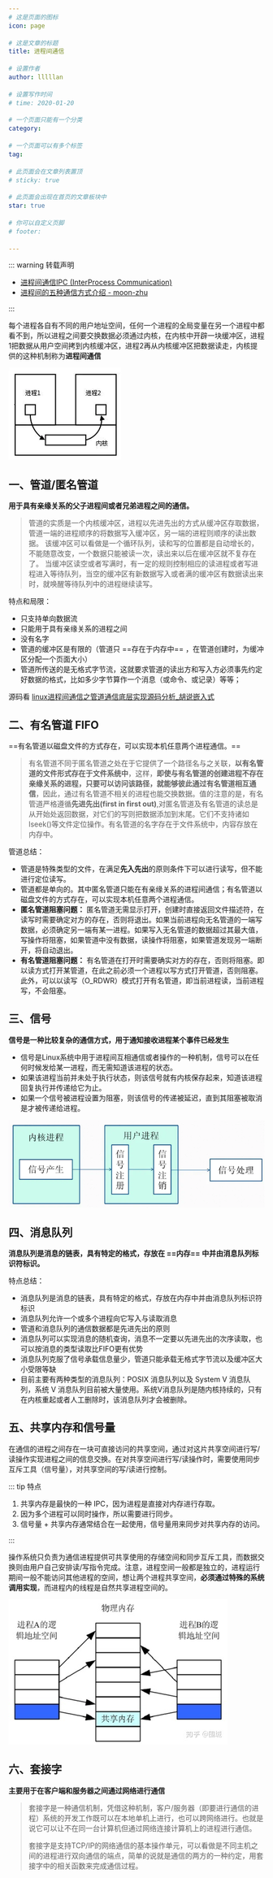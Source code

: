 ```yaml
---
# 这是页面的图标
icon: page

# 这是文章的标题
title: 进程间通信

# 设置作者
author: lllllan

# 设置写作时间
# time: 2020-01-20

# 一个页面只能有一个分类
category: 

# 一个页面可以有多个标签
tag:

# 此页面会在文章列表置顶
# sticky: true

# 此页面会出现在首页的文章板块中
star: true

# 你可以自定义页脚
# footer: 

---
```




::: warning 转载声明

- [进程间通信IPC (InterProcess Communication)](https://www.jianshu.com/p/c1015f5ffa74)
- [进程间的五种通信方式介绍 - moon-zhu](https://www.cnblogs.com/zgq0/p/8780893.html)

:::



每个进程各自有不同的用户地址空间，任何一个进程的全局变量在另一个进程中都看不到，所以进程之间要交换数据必须通过内核，在内核中开辟一块缓冲区，进程1把数据从用户空间拷到内核缓冲区，进程2再从内核缓冲区把数据读走，内核提供的这种机制称为**进程间通信**

![img](README.assets/webp.png)



## 一、管道/匿名管道

**用于具有亲缘关系的父子进程间或者兄弟进程之间的通信。**

> 管道的实质是一个内核缓冲区，进程以先进先出的方式从缓冲区存取数据，管道一端的进程顺序的将数据写入缓冲区，另一端的进程则顺序的读出数据。
> 该缓冲区可以看做是一个循环队列，读和写的位置都是自动增长的，不能随意改变，一个数据只能被读一次，读出来以后在缓冲区就不复存在了。
> 当缓冲区读空或者写满时，有一定的规则控制相应的读进程或者写进程进入等待队列，当空的缓冲区有新数据写入或者满的缓冲区有数据读出来时，就唤醒等待队列中的进程继续读写。

特点和局限：

- 只支持单向数据流
- 只能用于具有亲缘关系的进程之间
- 没有名字
- 管道的缓冲区是有限的（管道只 ==存在于内存中== ，在管道创建时，为缓冲区分配一个页面大小）
- 管道所传送的是无格式字节流，这就要求管道的读出方和写入方必须事先约定好数据的格式，比如多少字节算作一个消息（或命令、或记录）等等；



源码看 [linux进程间通信之管道通信底层实现源码分析_胡说嵌入式](https://blog.csdn.net/KUNPLAYBOY/article/details/123262361)

## 二、有名管道 FIFO

==有名管道以磁盘文件的方式存在，可以实现本机任意两个进程通信。==

> 有名管道不同于匿名管道之处在于它提供了一个路径名与之关联，**以有名管道的文件形式存在于文件系统中**，这样，**即使与有名管道的创建进程不存在亲缘关系的进程，只要可以访问该路径，就能够彼此通过有名管道相互通信**，因此，通过有名管道不相关的进程也能交换数据。值的注意的是，有名管道严格遵循**先进先出(first in first out)**,对匿名管道及有名管道的读总是从开始处返回数据，对它们的写则把数据添加到末尾。它们不支持诸如lseek()等文件定位操作。有名管道的名字存在于文件系统中，内容存放在内存中。

管道总结：

- 管道是特殊类型的文件，在满足**先入先出**的原则条件下可以进行读写，但不能进行定位读写。
- 管道都是单向的。其中匿名管道只能在有亲缘关系的进程间通信；有名管道以磁盘文件的方式存在，可以实现本机任意两个进程通信。
- **匿名管道阻塞问题：** 匿名管道无需显示打开，创建时直接返回文件描述符，在读写时需要确定对方的存在，否则将退出。如果当前进程向无名管道的一端写数据，必须确定另一端有某一进程。如果写入无名管道的数据超过其最大值，写操作将阻塞，如果管道中没有数据，读操作将阻塞，如果管道发现另一端断开，将自动退出。
- **有名管道阻塞问题：** 有名管道在打开时需要确实对方的存在，否则将阻塞。即以读方式打开某管道，在此之前必须一个进程以写方式打开管道，否则阻塞。此外，可以以读写（O_RDWR）模式打开有名管道，即当前进程读，当前进程写，不会阻塞。



## 三、信号

**信号是一种比较复杂的通信方式，用于通知接收进程某个事件已经发生**

- 信号是Linux系统中用于进程间互相通信或者操作的一种机制，信号可以在任何时候发给某一进程，而无需知道该进程的状态。
- 如果该进程当前并未处于执行状态，则该信号就有内核保存起来，知道该进程回复执行并传递给它为止。
- 如果一个信号被进程设置为阻塞，则该信号的传递被延迟，直到其阻塞被取消是才被传递给进程。

![img](README.assets/webp-16430301339574.png)



## 四、消息队列

**消息队列是消息的链表，具有特定的格式，存放在 ==内存== 中并由消息队列标识符标识。**

特点总结：

- 消息队列是消息的链表，具有特定的格式，存放在内存中并由消息队列标识符标识
- 消息队列允许一个或多个进程向它写入与读取消息
- 管道和消息队列的通信数据都是先进先出的原则
- 消息队列可以实现消息的随机查询，消息不一定要以先进先出的次序读取，也可以按消息的类型读取比FIFO更有优势
- 消息队列克服了信号承载信息量少，管道只能承载无格式字节流以及缓冲区大小受限等缺
- 目前主要有两种类型的消息队列：POSIX 消息队列以及 System V 消息队列，系统 V 消息队列目前被大量使用。系统V消息队列是随内核持续的，只有在内核重起或者人工删除时，该消息队列才会被删除。



## 五、共享内存和信号量

在通信的进程之间存在一块可直接访问的共享空间，通过对这片共享空间进行写/读操作实现进程之间的信息交换。在对共享空间进行写/读操作时，需要使用同步互斥工具（信号量），对共享空间的写/读进行控制。



::: tip 特点

1. 共享内存是最快的一种 IPC，因为进程是直接对内存进行存取。
2. 因为多个进程可以同时操作，所以需要进行同步。
3. 信号量 + 共享内存通常结合在一起使用，信号量用来同步对共享内存的访问。

:::



操作系统只负责为通信进程提供可共享使用的存储空间和同步互斥工具，而数据交换则由用户自己安排读/写指令完成。注意，进程空间一般都是独立的，进程运行期间一般不能访问其他进程的空间，想让两个进程共享空间，**必须通过特殊的系统调用实现**，而进程内的线程是自然共享进程空间的。

![preview](README.assets/v2-195b0cf5f101ed8c11910fea9b77559e_r.jpg)

## 六、套接字

**主要用于在客户端和服务器之间通过网络进行通信**

> 套接字是一种通信机制，凭借这种机制，客户/服务器（即要进行通信的进程）系统的开发工作既可以在本地单机上进行，也可以跨网络进行。也就是说它可以让不在同一台计算机但通过网络连接计算机上的进程进行通信。
>
> 套接字是支持TCP/IP的网络通信的基本操作单元，可以看做是不同主机之间的进程进行双向通信的端点，简单的说就是通信的两方的一种约定，用套接字中的相关函数来完成通信过程。
